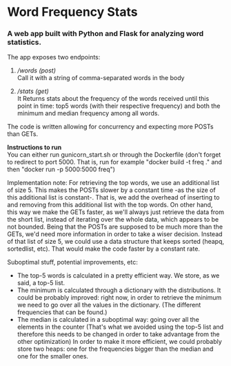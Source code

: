 # Word Frequency Stats

### A web app built with Python and Flask for analyzing word statistics.

The app exposes two endpoints:

1. _/words (post)_ </br>
Call it with a string of comma-separated words in the body</br>

2. _/stats (get)_ </br>
It Returns stats about the frequency of the words received until this point in time:
top5 words (with their respective frequency) and both the minimum and median frequency among all words.

The code is written allowing for concurrency and expecting more POSTs than GETs.


**Instructions to run**</br>
You can either run gunicorn_start.sh or through the Dockerfile (don't forget to redirect to port 5000. That is, run for example "docker build -t freq ." and then "docker run -p 5000:5000 freq")

Implementation note:
For retrieving the top words, we use an additional list of size 5. 
This makes the POSTs slower by a constant time -as the size of this additional list is constant-. 
That is, we add the overhead of inserting to and removing from this additional list with the top words. 
On other hand, this way we make the GETs faster, as we'll always just retrieve the data from the short list, instead
of iterating over the whole data, which appears to be not bounded.
Being that the POSTs are supposed to be much more than the GETs, we'd need more information in order to take a wiser decision.
Instead of that list of size 5, we could use a data structure that keeps sorted (heapq, sortedlist, etc). That would make the code faster by a constant rate.

Suboptimal stuff, potential improvements, etc:

- The top-5 words is calculated in a pretty efficient way. We store, as we said, a top-5 list.
- The minimum is calculated through a dictionary with the distributions. It could be probably improved: 
right now, in order to retrieve the minimum we need to go over all the values in the dictionary.
(The different frequencies that can be found.)
- The median is calculated in a suboptimal way: going over all the elements in the counter
(That's what we avoided using the top-5 list and therefore this needs to be changed in order to take advantage from the other optimization) 
In order to make it more efficient, we could probably store two heaps: one for the frequencies bigger than the median and one for the smaller ones.